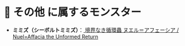 # 🧬 その他 に属するモンスター

- **ミミズ（シーボルトミミズ）**：[ 境界なき循環蟲 ヌエル＝アフェーシア / Nuel=Affacia the Unformed Return ](../monster/Nuel=Affacia.md)